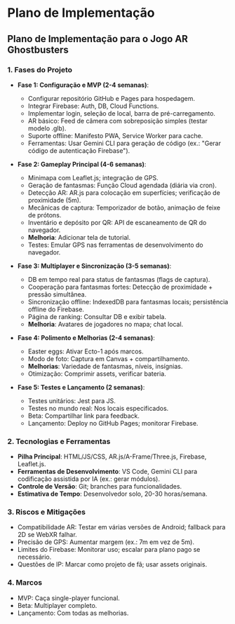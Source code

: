 # Plano de Implementação

## Plano de Implementação para o Jogo AR Ghostbusters

### 1. Fases do Projeto
- **Fase 1: Configuração e MVP (2-4 semanas)**:
  - Configurar repositório GitHub e Pages para hospedagem.
  - Integrar Firebase: Auth, DB, Cloud Functions.
  - Implementar login, seleção de local, barra de pré-carregamento.
  - AR básico: Feed de câmera com sobreposição simples (testar modelo .glb).
  - Suporte offline: Manifesto PWA, Service Worker para cache.
  - Ferramentas: Usar Gemini CLI para geração de código (ex.: "Gerar código de autenticação Firebase").

- **Fase 2: Gameplay Principal (4-6 semanas)**:
  - Minimapa com Leaflet.js; integração de GPS.
  - Geração de fantasmas: Função Cloud agendada (diária via cron).
  - Detecção AR: AR.js para colocação em superfícies; verificação de proximidade (5m).
  - Mecânicas de captura: Temporizador de botão, animação de feixe de prótons.
  - Inventário e depósito por QR: API de escaneamento de QR do navegador.
  - **Melhoria**: Adicionar tela de tutorial.
  - Testes: Emular GPS nas ferramentas de desenvolvimento do navegador.

- **Fase 3: Multiplayer e Sincronização (3-5 semanas)**:
  - DB em tempo real para status de fantasmas (flags de captura).
  - Cooperação para fantasmas fortes: Detecção de proximidade + pressão simultânea.
  - Sincronização offline: IndexedDB para fantasmas locais; persistência offline do Firebase.
  - Página de ranking: Consultar DB e exibir tabela.
  - **Melhoria**: Avatares de jogadores no mapa; chat local.

- **Fase 4: Polimento e Melhorias (2-4 semanas)**:
  - Easter eggs: Ativar Ecto-1 após marcos.
  - Modo de foto: Captura em Canvas + compartilhamento.
  - **Melhorias**: Variedade de fantasmas, níveis, insígnias.
  - Otimização: Comprimir assets, verificar bateria.

- **Fase 5: Testes e Lançamento (2 semanas)**:
  - Testes unitários: Jest para JS.
  - Testes no mundo real: Nos locais especificados.
  - Beta: Compartilhar link para feedback.
  - Lançamento: Deploy no GitHub Pages; monitorar Firebase.

### 2. Tecnologias e Ferramentas
- **Pilha Principal**: HTML/JS/CSS, AR.js/A-Frame/Three.js, Firebase, Leaflet.js.
- **Ferramentas de Desenvolvimento**: VS Code, Gemini CLI para codificação assistida por IA (ex.: gerar módulos).
- **Controle de Versão**: Git; branches para funcionalidades.
- **Estimativa de Tempo**: Desenvolvedor solo, 20-30 horas/semana.

### 3. Riscos e Mitigações
- Compatibilidade AR: Testar em várias versões de Android; fallback para 2D se WebXR falhar.
- Precisão de GPS: Aumentar margem (ex.: 7m em vez de 5m).
- Limites do Firebase: Monitorar uso; escalar para plano pago se necessário.
- Questões de IP: Marcar como projeto de fã; usar assets originais.

### 4. Marcos
- MVP: Caça single-player funcional.
- Beta: Multiplayer completo.
- Lançamento: Com todas as melhorias.